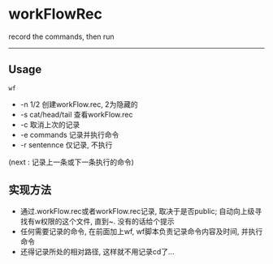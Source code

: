# workFlowRec
record the commands, then run

***

## Usage

`wf ` 
+ -n 1/2 创建workFlow.rec, 2为隐藏的
+ -s cat/head/tail 查看workFlow.rec
+ -c 取消上次的记录
+ -e commands 记录并执行命令
+ -r sentennce 仅记录, 不执行

(next : 记录上一条或下一条执行的命令)

## 实现方法

+ 通过.workFlow.rec或者workFlow.rec记录, 取决于是否public; 自动向上级寻找有w权限的这个文件, 直到~. 没有的话给个提示
+ 任何需要记录的命令, 在前面加上wf, wf脚本负责记录命令内容及时间, 并执行命令
+ 还得记录所处的相对路径, 这样就不用记录cd了...


